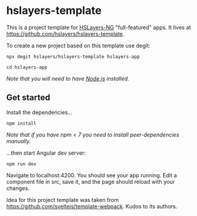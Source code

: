 # hslayers-template

This is a project template for [HSLayers-NG](https://ng.hslayers.org/) "full-featured" apps. It lives at https://github.com/hslayers/hslayers-template.

To create a new project based on this template use degit:

```
npx degit hslayers/hslayers-template hslayers-app
```

```
cd hslayers-app
```

*Note that you will need to have [Node.js](nodejs.org) installed.*

## Get started

Install the dependencies...

```
npm install
```

*Note that if you have npm < 7 you need to install peer-dependencies manually.*

...then start Angular dev server:

```
npm run dev
```

Navigate to localhost:4200. You should see your app running. Edit a component file in src, save it, and the page should reload with your changes.

Idea for this project template was taken from https://github.com/sveltejs/template-webpack. Kudos to its authors.
